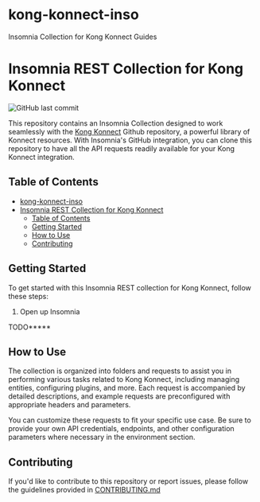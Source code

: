 # kong-konnect-inso

Insomnia Collection for Kong Konnect Guides

# Insomnia REST Collection for Kong Konnect

![GitHub last commit](https://img.shields.io/github/last-commit/irishtek-solutions/kong-konnect)

This repository contains an Insomnia Collection designed to work seamlessly with the [Kong Konnect](https://github.com/irishtek-solutions/kong-konnect) Github repository, a powerful library of Konnect resources. With Insomnia's GitHub integration, you can clone this repository to have all the API requests readily available for your Kong Konnect integration.

## Table of Contents

- [kong-konnect-inso](#kong-konnect-inso)
- [Insomnia REST Collection for Kong Konnect](#insomnia-rest-collection-for-kong-konnect)
  - [Table of Contents](#table-of-contents)
  - [Getting Started](#getting-started)
  - [How to Use](#how-to-use)
  - [Contributing](#contributing)

## Getting Started

To get started with this Insomnia REST collection for Kong Konnect, follow these steps:

1. Open up Insomnia


TODO*****

## How to Use

The collection is organized into folders and requests to assist you in performing various tasks related to Kong Konnect, including managing entities, configuring plugins, and more. Each request is accompanied by detailed descriptions, and example requests are preconfigured with appropriate headers and parameters.

You can customize these requests to fit your specific use case. Be sure to provide your own API credentials, endpoints, and other configuration parameters where necessary in the environment section.

<!--
Video
-->

## Contributing

If you'd like to contribute to this repository or report issues, please follow the guidelines provided in [CONTRIBUTING.md](CONTRIBUTING.md)